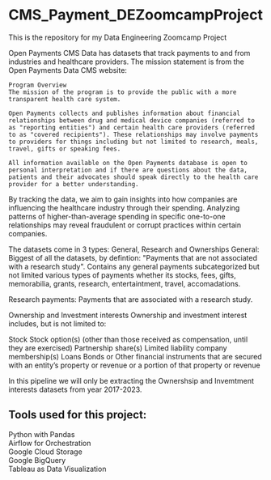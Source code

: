 # CMS_Payment_DEZoomcampProject
This is the repository for my Data Engineering Zoomcamp Project

Open Payments CMS Data has datasets that track payments to and from industries and healthcare providers.  The mission statement is from the Open Payments Data CMS website:  

```
Program Overview
The mission of the program is to provide the public with a more transparent health care system.

Open Payments collects and publishes information about financial relationships between drug and medical device companies (referred to as "reporting entities") and certain health care providers (referred to as "covered recipients"). These relationships may involve payments to providers for things including but not limited to research, meals, travel, gifts or speaking fees.

All information available on the Open Payments database is open to personal interpretation and if there are questions about the data, patients and their advocates should speak directly to the health care provider for a better understanding.
```

By tracking the data, we aim to gain insights into how companies are influencing the healthcare industry through their spending. Analyzing patterns of higher-than-average spending in specific one-to-one relationships may reveal fraudulent or corrupt practices within certain companies.

The datasets come in 3 types: General, Research and Ownerships
General: Biggest of all the datasets, by defintion: "Payments that are not associated with a research study".  Contains any general payments subcategorized but not limited various types of payments whether its stocks, fees, gifts, memorabilia, grants, research, entertaintment, travel, accomadations.

Research payments:
Payments that are associated with a research study.

Ownership and Investment interests
Ownership and investment interest includes, but is not limited to:

Stock
Stock option(s) (other than those received as compensation, until they are exercised)
Partnership share(s)
Limited liability company membership(s)
Loans
Bonds or
Other financial instruments that are secured with an entity’s property or revenue or a portion of that property or revenue

In this pipeline we will only be extracting the Ownershsip and Invemtment interests datasets from year 2017-2023.

## Tools used for this project:

Python with Pandas  
Airflow for Orchestration  
Google Cloud Storage  
Google BigQuery  
Tableau as Data Visualization  



